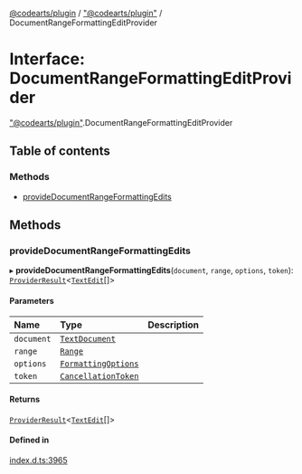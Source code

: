 [@codearts/plugin](../README.md) / ["@codearts/plugin"](../modules/_codearts_plugin_.md) / DocumentRangeFormattingEditProvider

# Interface: DocumentRangeFormattingEditProvider

["@codearts/plugin"](../modules/_codearts_plugin_.md).DocumentRangeFormattingEditProvider

## Table of contents

### Methods

- [provideDocumentRangeFormattingEdits](codearts_plugin_.DocumentRangeFormattingEditProvider.md#providedocumentrangeformattingedits)

## Methods

### provideDocumentRangeFormattingEdits

▸ **provideDocumentRangeFormattingEdits**(`document`, `range`, `options`, `token`): [`ProviderResult`](../modules/_codearts_plugin_.md#providerresult)<[`TextEdit`](../classes/codearts_plugin_.TextEdit.md)[]\>

#### Parameters

| Name | Type | Description |
| :------ | :------ | :------ |
| `document` | [`TextDocument`](codearts_plugin_.TextDocument.md) |  |
| `range` | [`Range`](../classes/codearts_plugin_.Range.md) |  |
| `options` | [`FormattingOptions`](codearts_plugin_.FormattingOptions.md) |  |
| `token` | [`CancellationToken`](codearts_plugin_.CancellationToken.md) |  |

#### Returns

[`ProviderResult`](../modules/_codearts_plugin_.md#providerresult)<[`TextEdit`](../classes/codearts_plugin_.TextEdit.md)[]\>

#### Defined in

[index.d.ts:3965](https://github.com/huaweicloud/cloudide-plugin-api/blob/d4de966/index.d.ts#L3965)
